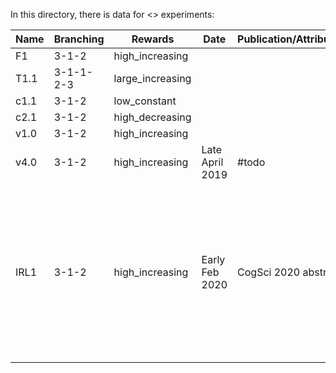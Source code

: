 In this directory, there is data for <> experiments:

Name | Branching | Rewards | Date | Publication/Attribution | Explanation | 
--- | --- | --- | --- |--- |--- |
F1 | 3-1-2 | high_increasing | | | |
T1.1 | 3-1-1-2-3 | large_increasing | | | | excluded `list(range(11)))`
c1.1 | 3-1-2 | low_constant | | | | excluded `list(range(30)))`
c2.1 | 3-1-2 | high_decreasing | | | |
v1.0 | 3-1-2 | high_increasing | | | |
v4.0  | 3-1-2 | high_increasing | Late April 2019 | #todo| |
IRL1 | 3-1-2 | high_increasing | Early Feb 2020 | CogSci 2020 abstract | 30 trials of normal Mouselab, then 6 'reveal training' (3 early 3 late), then 30 'reveal trials' (alternating in blocks of 5 early 5 late)

